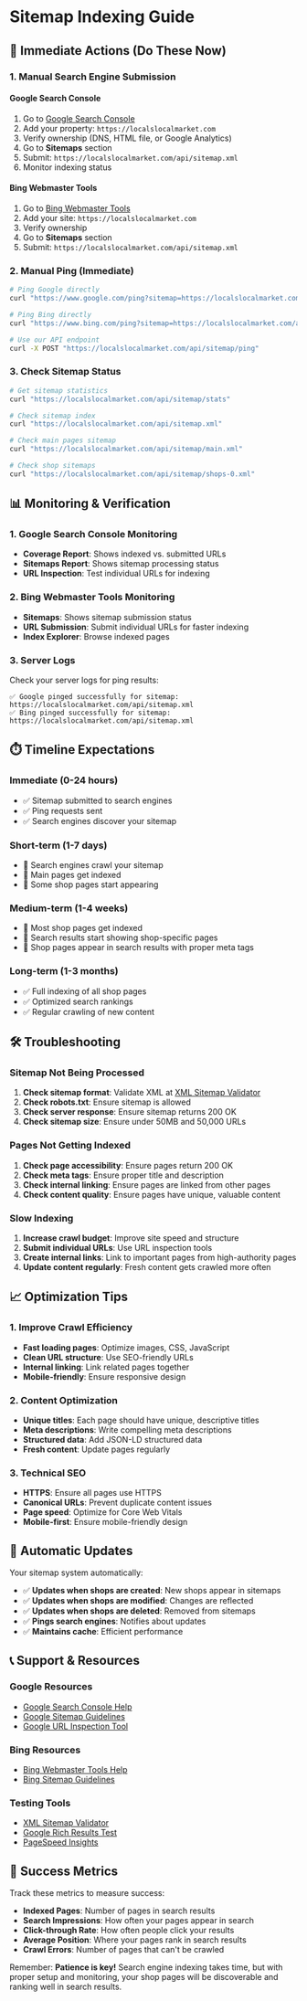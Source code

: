 # Sitemap Indexing Guide

## 🚀 **Immediate Actions (Do These Now)**

### **1. Manual Search Engine Submission**

#### **Google Search Console**
1. Go to [Google Search Console](https://search.google.com/search-console/)
2. Add your property: `https://localslocalmarket.com`
3. Verify ownership (DNS, HTML file, or Google Analytics)
4. Go to **Sitemaps** section
5. Submit: `https://localslocalmarket.com/api/sitemap.xml`
6. Monitor indexing status

#### **Bing Webmaster Tools**
1. Go to [Bing Webmaster Tools](https://www.bing.com/webmasters/)
2. Add your site: `https://localslocalmarket.com`
3. Verify ownership
4. Go to **Sitemaps** section
5. Submit: `https://localslocalmarket.com/api/sitemap.xml`

### **2. Manual Ping (Immediate)**

```bash
# Ping Google directly
curl "https://www.google.com/ping?sitemap=https://localslocalmarket.com/api/sitemap.xml"

# Ping Bing directly
curl "https://www.bing.com/ping?sitemap=https://localslocalmarket.com/api/sitemap.xml"

# Use our API endpoint
curl -X POST "https://localslocalmarket.com/api/sitemap/ping"
```

### **3. Check Sitemap Status**

```bash
# Get sitemap statistics
curl "https://localslocalmarket.com/api/sitemap/stats"

# Check sitemap index
curl "https://localslocalmarket.com/api/sitemap.xml"

# Check main pages sitemap
curl "https://localslocalmarket.com/api/sitemap/main.xml"

# Check shop sitemaps
curl "https://localslocalmarket.com/api/sitemap/shops-0.xml"
```

## 📊 **Monitoring & Verification**

### **1. Google Search Console Monitoring**
- **Coverage Report**: Shows indexed vs. submitted URLs
- **Sitemaps Report**: Shows sitemap processing status
- **URL Inspection**: Test individual URLs for indexing

### **2. Bing Webmaster Tools Monitoring**
- **Sitemaps**: Shows sitemap submission status
- **URL Submission**: Submit individual URLs for faster indexing
- **Index Explorer**: Browse indexed pages

### **3. Server Logs**
Check your server logs for ping results:
```
✅ Google pinged successfully for sitemap: https://localslocalmarket.com/api/sitemap.xml
✅ Bing pinged successfully for sitemap: https://localslocalmarket.com/api/sitemap.xml
```

## ⏱️ **Timeline Expectations**

### **Immediate (0-24 hours)**
- ✅ Sitemap submitted to search engines
- ✅ Ping requests sent
- ✅ Search engines discover your sitemap

### **Short-term (1-7 days)**
- 🔄 Search engines crawl your sitemap
- 🔄 Main pages get indexed
- 🔄 Some shop pages start appearing

### **Medium-term (1-4 weeks)**
- 🔄 Most shop pages get indexed
- 🔄 Search results start showing shop-specific pages
- 🔄 Shop pages appear in search results with proper meta tags

### **Long-term (1-3 months)**
- ✅ Full indexing of all shop pages
- ✅ Optimized search rankings
- ✅ Regular crawling of new content

## 🛠️ **Troubleshooting**

### **Sitemap Not Being Processed**
1. **Check sitemap format**: Validate XML at [XML Sitemap Validator](https://www.xml-sitemaps.com/validate-xml-sitemap.html)
2. **Check robots.txt**: Ensure sitemap is allowed
3. **Check server response**: Ensure sitemap returns 200 OK
4. **Check sitemap size**: Ensure under 50MB and 50,000 URLs

### **Pages Not Getting Indexed**
1. **Check page accessibility**: Ensure pages return 200 OK
2. **Check meta tags**: Ensure proper title and description
3. **Check internal linking**: Ensure pages are linked from other pages
4. **Check content quality**: Ensure pages have unique, valuable content

### **Slow Indexing**
1. **Increase crawl budget**: Improve site speed and structure
2. **Submit individual URLs**: Use URL inspection tools
3. **Create internal links**: Link to important pages from high-authority pages
4. **Update content regularly**: Fresh content gets crawled more often

## 📈 **Optimization Tips**

### **1. Improve Crawl Efficiency**
- **Fast loading pages**: Optimize images, CSS, JavaScript
- **Clean URL structure**: Use SEO-friendly URLs
- **Internal linking**: Link related pages together
- **Mobile-friendly**: Ensure responsive design

### **2. Content Optimization**
- **Unique titles**: Each page should have unique, descriptive titles
- **Meta descriptions**: Write compelling meta descriptions
- **Structured data**: Add JSON-LD structured data
- **Fresh content**: Update pages regularly

### **3. Technical SEO**
- **HTTPS**: Ensure all pages use HTTPS
- **Canonical URLs**: Prevent duplicate content issues
- **Page speed**: Optimize for Core Web Vitals
- **Mobile-first**: Ensure mobile-friendly design

## 🔄 **Automatic Updates**

Your sitemap system automatically:
- ✅ **Updates when shops are created**: New shops appear in sitemaps
- ✅ **Updates when shops are modified**: Changes are reflected
- ✅ **Updates when shops are deleted**: Removed from sitemaps
- ✅ **Pings search engines**: Notifies about updates
- ✅ **Maintains cache**: Efficient performance

## 📞 **Support & Resources**

### **Google Resources**
- [Google Search Console Help](https://support.google.com/webmasters/)
- [Google Sitemap Guidelines](https://developers.google.com/search/docs/crawling-indexing/sitemaps/overview)
- [Google URL Inspection Tool](https://search.google.com/search-console/inspect)

### **Bing Resources**
- [Bing Webmaster Tools Help](https://www.bing.com/webmasters/help)
- [Bing Sitemap Guidelines](https://www.bing.com/webmasters/help/sitemaps-3b5cf6ed)

### **Testing Tools**
- [XML Sitemap Validator](https://www.xml-sitemaps.com/validate-xml-sitemap.html)
- [Google Rich Results Test](https://search.google.com/test/rich-results)
- [PageSpeed Insights](https://pagespeed.web.dev/)

## 🎯 **Success Metrics**

Track these metrics to measure success:
- **Indexed Pages**: Number of pages in search results
- **Search Impressions**: How often your pages appear in search
- **Click-through Rate**: How often people click your results
- **Average Position**: Where your pages rank in search results
- **Crawl Errors**: Number of pages that can't be crawled

Remember: **Patience is key!** Search engine indexing takes time, but with proper setup and monitoring, your shop pages will be discoverable and ranking well in search results.

